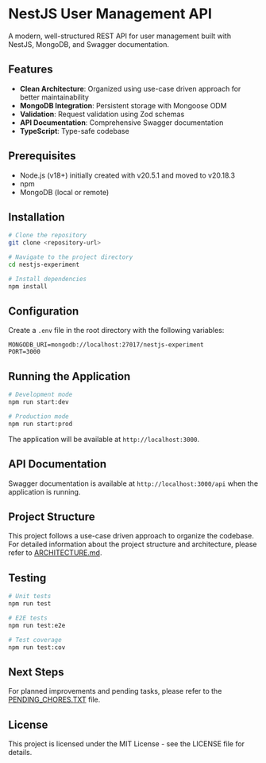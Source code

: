 # NestJS User Management API

A modern, well-structured REST API for user management built with NestJS, MongoDB, and Swagger documentation.

## Features

- **Clean Architecture**: Organized using use-case driven approach for better maintainability
- **MongoDB Integration**: Persistent storage with Mongoose ODM
- **Validation**: Request validation using Zod schemas
- **API Documentation**: Comprehensive Swagger documentation
- **TypeScript**: Type-safe codebase

## Prerequisites

- Node.js (v18+) initially created with v20.5.1 and moved to v20.18.3
- npm
- MongoDB (local or remote)

## Installation

```bash
# Clone the repository
git clone <repository-url>

# Navigate to the project directory
cd nestjs-experiment

# Install dependencies
npm install
```

## Configuration

Create a `.env` file in the root directory with the following variables:

```
MONGODB_URI=mongodb://localhost:27017/nestjs-experiment
PORT=3000
```

## Running the Application

```bash
# Development mode
npm run start:dev

# Production mode
npm run start:prod
```

The application will be available at `http://localhost:3000`.

## API Documentation

Swagger documentation is available at `http://localhost:3000/api` when the application is running.

## Project Structure

This project follows a use-case driven approach to organize the codebase. For detailed information about the project structure and architecture, please refer to [ARCHITECTURE.md](ARCHITECTURE.md).

## Testing

```bash
# Unit tests
npm run test

# E2E tests
npm run test:e2e

# Test coverage
npm run test:cov
```

## Next Steps

For planned improvements and pending tasks, please refer to the [PENDING_CHORES.TXT](PENDING_CHORES.TXT) file.

## License

This project is licensed under the MIT License - see the LICENSE file for details.
